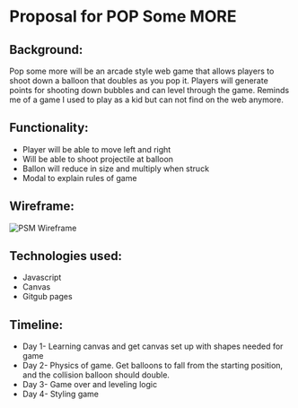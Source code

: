 # Proposal for POP Some MORE

## Background:
Pop some more will be an arcade style web game that allows players to shoot down a balloon that doubles as you pop it. Players will generate points for shooting down bubbles and can level through the game. Reminds me of a game I used to play as a kid but can not find on the web anymore. 

## Functionality: 
* Player will be able to move left and right 
* Will be able to shoot projectile at balloon
* Ballon will reduce in size and multiply when struck 
* Modal to explain rules of game 

## Wireframe: 
![PSM Wireframe](https://user-images.githubusercontent.com/76965024/120233918-d8fcf600-c224-11eb-98eb-8d0d6b4b8488.jpg)

## Technologies used: 
* Javascript 
* Canvas
* Gitgub pages 

## Timeline: 
* Day 1- Learning canvas and get canvas set up with shapes needed for game 
* Day 2- Physics of game. Get balloons to fall from the starting position, and the collision balloon should double. 
* Day 3- Game over and leveling logic 
* Day 4- Styling game

